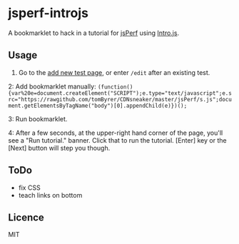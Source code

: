 jsperf-introjs
==============

A bookmarklet to hack in a tutorial for [jsPerf](http://jsperf.com) using [Intro.js](http://usablica.github.io/intro.js/).

## Usage

1. Go to the [add new test page](http://jsperf.com), or enter `/edit` after an existing test.

2: Add bookmarklet manually:
`(function(){var%20e=document.createElement("SCRIPT");e.type="text/javascript";e.src="https://rawgithub.com/tomByrer/CDNsneaker/master/jsPerf/s.js";document.getElementsByTagName("body")[0].appendChild(e)})();`

3: Run bookmarklet.

4: After a few seconds, at the upper-right hand corner of the page, you'll see a "Run tutorial." banner.  Click that to run the tutorial.  [Enter] key or the [Next] button will step you though. 


## ToDo

* fix CSS
* teach links on bottom

## Licence

MIT
